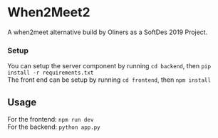 # When2Meet2
A when2meet alternative build by Oliners as a SoftDes 2019 Project.
### Setup  
You can setup the server component by running
`cd backend`, then `pip install -r requirements.txt`  
The front end can be setup by running
`cd frontend`, then `npm install`

## Usage 
For the frontend: `npm run dev`  
For the backend: `python app.py`
